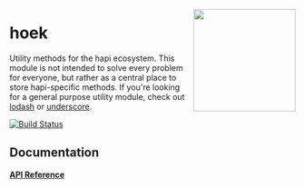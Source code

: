 <a href="http://hapijs.com"><img src="https://raw.githubusercontent.com/hapijs/assets/master/images/family.png" width="180px" align="right" /></a>

# hoek

Utility methods for the hapi ecosystem. This module is not intended to solve every problem for
everyone, but rather as a central place to store hapi-specific methods. If you're looking for a
general purpose utility module, check out [lodash](https://github.com/lodash/lodash) or
[underscore](https://github.com/jashkenas/underscore).

[![Build Status](https://secure.travis-ci.org/hapijs/hoek.svg)](http://travis-ci.org/hapijs/hoek)

## Documentation

[**API Reference**](API.md)

<!-- Auto-update: 2025-10-03T12:08:21.559321 -->
